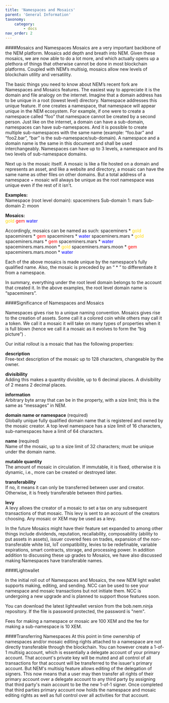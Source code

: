 ```yaml
---
title: 'Namespaces and Mosaics'
parent: 'General Information'
taxonomy:
    category:
        - docs
nav_order: 2
---
```


####Mosaics and Namespaces
Mosaics are a very important backbone of the NEM platform. Mosaics add depth and breath into NEM. Given these mosaics, we are now able to do a lot more, and which actually opens up a plethora of things that otherwise cannot be done in most blockchain platforms. Coupled with NEM’s multisig, mosaics allow new levels of blockchain utility and versatility.

The basic things you need to know about NEM’s recent fork are Namespaces and Mosaics features. The easiest way to appreciate it is the domain and file analogy on the internet. Imagine that a domain address has to be unique in a root (lowest level) directory. Namespace addresses this unique feature. If one creates a namespace, that namespace will appear unique in the NEM ecosystem. For example, if one were to create a namespace called “foo” that namespace cannot be created by a second person.  Just like on the internet, a domain can have a sub-domain, namespaces can have sub-namespaces.   And it is possible to create multiple sub-namespaces with the same name (example: “foo.bar” and “foo2.bar”, “bar” is the sub-namespace/sub-domain). A namespace and a domain name is the same in this document and shall be used interchangeably. Namespaces can have up to 3 levels, a namespace and its two levels of sub-namespace domains.

Next up is the mosaic itself.  A mosaic is like a file hosted on a domain and represents an asset, and like a website and directory, a mosaic can have the same name as other files on other domains.  But a total address of a namespace + mosaic will always be unique as the root namespace was unique even if the rest of it isn't.  

**Examples:**   
Namespace (root level domain): spaceminers
Sub-domain 1: mars
Sub-domain 2: moon

**Mosaics:**  
<font color=gold>gold</font>
<font color=red>gem</font>
<font color=blue>water</font>

Accordingly, mosaics can be named as such:
spaceminers * <font color=gold>gold</font>
spaceminers * <font color=red>gem</font>
spaceminers * <font color=blue>water</font>
spaceminers.mars * <font color=gold>gold</font>
spaceminers.mars * <font color=red>gem</font>
spaceminers.mars * <font color=blue>water</font>
spaceminers.mars.moon * <font color=gold>gold</font>
spaceminers.mars.moon * <font color=red>gem</font>
spaceminers.mars.moon * <font color=blue>water</font>

Each of the above mosaics is made unique by the namespace’s fully qualified name. Also, the mosaic is preceded by an “ * ” to differentiate it from a namespace.  

In summary, everything under the root level domain belongs to the account that created it. In the above examples, the root level domain name is “spaceminers”.

####Significance of Namespaces and Mosaics

Namespaces gives rise to a unique naming convention. Mosaics gives rise to the creation of assets. Some call it a colored coin while others may call it a token. We call it a mosaic it will take on many types of properties when it is full blown (hence we call it a mosaic as it evolves to form the “big picture”) .

Our initial rollout is a mosaic that has the following properties:

**description**   
Free-text description of the mosaic up to 128 characters, changeable by the owner.

**divisibility**   
Adding this makes a quantity divisible, up to 6 decimal places. A divisibility of 2 means 2 decimal places.

**information**   
Arbitrary byte array that can be in the property, with a size limit; this is the same as “messages” in NEM.

**domain name or namespace** (required)   
Globally unique fully qualified domain name that is registered and owned by the mosaic creator. A top level namespace has a size limit of 16 characters, sub-namespaces have a limit of 64 characters.

**name** (required)   
Name of the mosaic, up to a size limit of 32 characters; must be unique under the domain name.

**mutable quantity**   
The amount of mosaic in circulation. If immutable, it is fixed, otherwise it is dynamic, i.e., more can be created or destroyed later.

**transferability**   
If no, it means it can only be transferred between user and creator. Otherwise, it is freely transferable between third parties.

**levy**   
A levy allows the creator of a mosaic to set a tax on any subsequent transactions of that mosaic. This levy is sent to an account of the creators choosing. Any mosaic or XEM may be used as a levy.

In the future Mosaics might have their feature set expanded to among other things include dividends, reputation, recallability, composability (ability to put assets in assets), issuer covered fees on trades, expansion of the non-transferable white list, IoT compatibility, levies to be redefinable, variable expirations, smart contracts, storage, and processing power. In addition addition to discussing these up grades to Mosaics, we have also discussed making Namespaces have transferable names.  

####Lightwallet

In the initial roll out of Namespaces and Mosaics, the new NEM light wallet supports making, editing, and sending.  NCC can be used to see your namespace and mosaic transactions but not initiate them.  NCC is undergoing a new upgrade and is planned to support those features soon.  

You can download the latest lightwallet version from the bob.nem.ninja repository.  If the file is password protected, the password is "nem".  

Fees for making a namespace or mosaic are 100 XEM and the fee for making a sub-namespace is 10 XEM.  

####Transferring Namespaces
At this point in time ownership of namespaces and/or mosaic editing rights attached to a namespace are not directly transferable through the blockchain.  You can however create a 1-of-1 multisig account, which is essentially a delegate account of your primary account.  That account's private key will be muted and all control of all transactions for that account will be transferred to the issuer's primary account.  But NEM's multisig feature allows editing of the delegation of signers.  This now means that a user may then transfer all rights of their primary account over a delegate account to any third party by assigning that third party's main account to be the new 1-of-1 signer.  Once completed that third parties primary account now holds the namespace and mosaic editing rights as well as full control over all activities for that account.  
